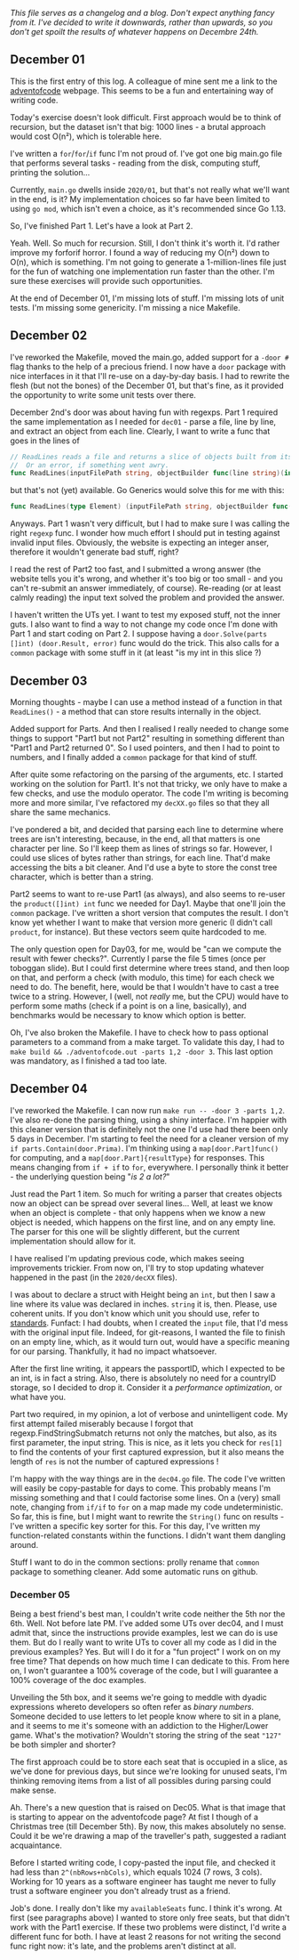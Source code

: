_This file serves as a changelog and a blog. Don't expect anything fancy from it. I've decided to write it downwards, rather than upwards, so you don't get spoilt the results of whatever happens on Decembre 24th._

## December 01
This is the first entry of this log. A colleague of mine sent me a link to the [adventofcode](https://adventofcode.com/) webpage.
This seems to be a fun and entertaining way of writing code.

Today's exercise doesn't look difficult. First approach would be to think of recursion, but the dataset isn't that big: 1000 lines - a brutal approach would cost O(n²), which is tolerable here.
 
I've written a `for`/`for`/`if` func I'm not proud of. I've got one big main.go file that performs several tasks - reading
from the disk, computing stuff, printing the solution...

Currently, `main.go` dwells inside `2020/01`, but that's not really what we'll want in the end, is it?
My implementation choices so far have been limited to using `go mod`, which isn't even a choice, as it's recommended since Go 1.13.

So, I've finished Part 1. Let's have a look at Part 2.

Yeah. Well. So much for recursion. Still, I don't think it's worth it. I'd rather improve my forforif horror. I found a way of reducing my O(n²) down to O(n), which is something. I'm not going to generate a 1-million-lines file just for the fun of watching one implementation run faster than the other. I'm sure these exercises will provide such opportunities. 

At the end of December 01, I'm missing lots of stuff. I'm missing lots of unit tests. I'm missing some genericity. I'm missing a nice Makefile.

## December 02
I've reworked the Makefile, moved the main.go, added support for a `-door #` flag thanks to the help of a precious friend. I now have a `door` package with nice interfaces in it that I'll re-use on a day-by-day basis. I had to rewrite the flesh (but not the bones) of the December 01, but that's fine, as it provided the opportunity to write some unit tests over there.

December 2nd's door was about having fun with regexps. Part 1 required the same implementation as I needed for `dec01` - parse a file, line by line, and extract an object from each line. Clearly, I want to write a func that goes in the lines of 
```go
// ReadLines reads a file and returns a slice of objects built from its lines.
//  Or an error, if something went awry.
func ReadLines(inputFilePath string, objectBuilder func(line string)(interface{}, error)) ([]interface{}, error)
```
but that's not (yet) available. Go Generics would solve this for me with this:
```go
func ReadLines(type Element) (inputFilePath string, objectBuilder func(line string)(Element, error)) ([]Element, error)
```

Anyways. Part 1 wasn't very difficult, but I had to make sure I was calling the right `regexp` func. I wonder how much effort I should put in testing against invalid input files. Obviously, the website is expecting an integer anser, therefore it wouldn't generate bad stuff, right?

I read the rest of Part2 too fast, and I submitted a wrong answer (the website tells you it's wrong, and whether it's too big or too small - and you can't re-submit an answer immediately, of course). Re-reading (or at least calmly reading) the input text solved the problem and provided the answer.

I haven't written the UTs yet. I want to test my exposed stuff, not the inner guts. I also want to find a way to not change my code once I'm done with Part 1 and start coding on Part 2. I suppose having a `door.Solve(parts []int) (door.Result, error)` func would do the trick. This also calls for a `common` package with some stuff in it (at least "is my int in this slice ?)

## December 03
Morning thoughts - maybe I can use a method instead of a function in that `ReadLines()` - a method that can store results internally in the object.

Added support for Parts. And then I realised I really needed to change some things to support "Part1 but not Part2" resulting in something different than "Part1 and Part2 returned 0". So I used pointers, and then I had to point to numbers, and I finally added a `common` package for that kind of stuff.

After quite some refactoring on the parsing of the arguments, etc. I started working on the solution for Part1. It's not that tricky, we only have to make a few checks, and use the modulo operator. The code I'm writing is becoming more and more similar, I've refactored my `decXX.go` files so that they all share the same mechanics.

I've pondered a bit, and decided that parsing each line to determine where trees are isn't interesting, because, in the end, all that matters is one character per line. So I'll keep them as lines of strings so far. However, I could use slices of bytes rather than strings, for each line. That'd make accessing the bits a bit cleaner. And I'd use a byte to store the const tree character, which is better than a string.

Part2 seems to want to re-use Part1 (as always), and also seems to re-user the `product([]int) int` func we needed for Day1. Maybe that one'll join the `common` package. I've written a short version that computes the result. I don't know yet whether I want to make that version more generic (I didn't call `product`, for instance). But these vectors seem quite hardcoded to me.

The only question open for Day03, for me, would be "can we compute the result with fewer checks?". Currently I parse the file 5 times (once per toboggan slide). But I could first determine where trees stand, and then loop on that, and perform a check (with modulo, this time) for each check we need to do. The benefit, here, would be that I wouldn't have to cast a tree twice to a string. However, I (well, not _really_ me, but the CPU) would have to perform some maths (check if a point is on a line, basically), and benchmarks would be necessary to know which option is better.
 
 Oh, I've also broken the Makefile. I have to check how to pass optional parameters to a command from a make target. To validate this day, I had to `make build && ./adventofcode.out -parts 1,2 -door 3`. This last option was mandatory, as I finished a tad too late.
 
 ## December 04
 I've reworked the Makefile. I can now run `make run -- -door 3 -parts 1,2`. I've also re-done the parsing thing, using a shiny interface. I'm happier with this cleaner version that is definitely not the one I'd use had there been only 5 days in December.
 I'm starting to feel the need for a cleaner version of my `if parts.Contain(door.Prima)`. I'm thinking using a `map[door.Part]func()` for computing, and a `map[door.Part]{resultType}` for responses. This means changing from `if + if` to `for`, everywhere. I personally think it better - the underlying question being "_is 2 a lot?_"
 
 Just read the Part 1 item. So much for writing a parser that creates objects now an object can be spread over several lines... Well, at least we know when an object is complete - that only happens when we know a new object is needed, which happens on the first line, and on any empty line. The parser for this one will be slightly different, but the current implementation should allow for it.
 
 I have realised I'm updating previous code, which makes seeing improvements trickier. From now on, I'll try to stop updating whatever happened in the past (in the `2020/decXX` files).
 
 I was about to declare a struct with Height being an `int`, but then I saw a line where its value was declared in inches. `string` it is, then. Please, use coherent units. If you don't know which unit you should use, refer to [standards](https://en.wikipedia.org/wiki/International_System_of_Units). Funfact: I had doubts, when I created the `input` file, that I'd mess with the original input file. Indeed, for git-reasons, I wanted the file to finish on an empty line, which, as it would turn out, would have a specific meaning for our parsing. Thankfully, it had no impact whatsoever. 
 
 After the first line writing, it appears the passportID, which I expected to be an int, is in fact a string. Also, there is absolutely no need for a countryID storage, so I decided to drop it. Consider it a _performance optimization_, or what have you.
 
 Part two required, in my opinion, a lot of verbose and unintelligent code. My first attempt failed miserably because I forgot that regexp.FindStringSubmatch returns not only the matches, but also, as its first parameter, the input string. This is nice, as it lets you check for `res[1]` to find the contents of your first captured expression, but it also means the length of `res` is not the number of captured expressions ! 
 
 I'm happy with the way things are in the `dec04.go` file. The code I've written will easily be copy-pastable for days to come. This probably means I'm missing something and that I could factorise some lines. On a (very) small note, changing from `if/if` to `for` on a map made my code undeterministic. So far, this is fine, but I might want to rewrite the `String()` func on results - I've written a specific key sorter for this. For this day, I've written my function-related constants within the functions. I didn't want them dangling around.
 
 Stuff I want to do in the common sections: prolly rename that `common` package to something cleaner. Add some automatic runs on github.
 
 ### December 05
 Being a best friend's best man, I couldn't write code neither the 5th nor the 6th. Well. Not before late PM. I've added some UTs over dec04, and I must admit that, since the instructions provide examples, lest we can do is use them. But do I really want to write UTs to cover all my code as I did in the previous examples? Yes. But will I do it for a "fun project" I work on on my free time? That depends on how much time I can dedicate to this. From here on, I won't guarantee a 100% coverage of the code, but I will guarantee a 100% coverage of the doc examples. 
 
 Unveiling the 5th box, and it seems we're going to meddle with dyadic expressions whereto developers so often refer as _binary numbers_. Someone decided to use letters to let people know where to sit in a plane, and it seems to me it's someone with an addiction to the Higher/Lower game. What's the motivation? Wouldn't storing the string of the seat `"127"` be both simpler and shorter?
 
 The first approach could be to store each seat that is occupied in a slice, as we've done for previous days, but since we're looking for unused seats, I'm thinking removing items from a list of all possibles during parsing could make sense.
 
 Ah. There's a new question that is raised on Dec05. What is that image that is starting to appear on the adventofcode page? At fist I though of a Christmas tree (till December 5th). By now, this makes absolutely no sense. Could it be we're drawing a map of the traveller's path, suggested a radiant acquaintance.
 
 Before I started writing code, I copy-pasted the input file, and checked it had less than `2^(nbRows+nbCols)`, which equals 1024 (7 rows, 3 cols). Working for 10 years as a software engineer has taught me never to fully trust a software engineer you don't already trust as a friend.
  
 Job's done. I really don't like my `availableSeats` func. I think it's wrong. At first (see paragraphs above) I wanted to store only free seats, but that didn't work with the Part1 exercise. If these two problems were distinct, I'd write a different func for both. I have at least 2 reasons for not writing the second func right now: it's late, and the problems aren't distinct at all.
 